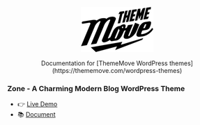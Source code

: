 <p align="center">
  <a href="https://thememove.com">
    <img alt="thememove" src="logo.png">
  </a>
</p>

<p align="center">
    Documentation for [ThemeMove WordPress themes](https://thememove.com/wordpress-themes)
</p>

### Zone - A Charming Modern Blog WordPress Theme
  - 👉 [Live Demo](https://zone.thememove.com)
  - 📚 [Document](http://document.thememove.com/zone)
